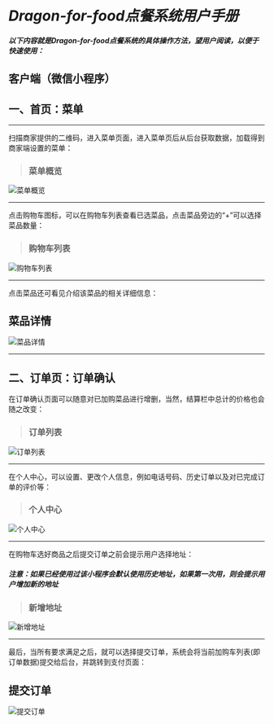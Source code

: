 # ***Dragon-for-food点餐系统用户手册***
#### ***以下内容就是Dragon-for-food点餐系统的具体操作方法，望用户阅读，以便于快速使用：***
## 客户端（微信小程序）

## 一、首页：菜单
* * *
扫描商家提供的二维码，进入菜单页面，进入菜单页后从后台获取数据，加载得到商家端设置的菜单：
> ### 菜单概览

![菜单概览](https://github.com/uml163/UML/blob/master/pictures/images/UI%20Design%20images/菜单概览.png)
- - -
点击购物车图标，可以在购物车列表查看已选菜品，点击菜品旁边的“+”可以选择菜品数量：
> ### 购物车列表

![购物车列表](https://github.com/uml163/UML/blob/master/pictures/images/UI%20Design%20images/购物车列表.png)
- - -
点击菜品还可看见介绍该菜品的相关详细信息：
## 菜品详情

![菜品详情](https://github.com/uml163/UML/blob/master/pictures/images/UI%20Design%20images/菜品详情.png)
- - -
## 二、订单页：订单确认

在订单确认页面可以随意对已加购菜品进行增删，当然，结算栏中总计的价格也会随之改变：
> ### 订单列表

![订单列表](https://github.com/uml163/UML/blob/master/pictures/images/UI%20Design%20images/订单列表.png)
_ _ _

在个人中心，可以设置、更改个人信息，例如电话号码、历史订单以及对已完成订单的评价等：
> ### 个人中心

![个人中心](https://github.com/uml163/UML/blob/master/pictures/images/UI%20Design%20images/个人中心.png)
_ _ _

在购物车选好商品之后提交订单之前会提示用户选择地址：

##### ***注意：如果已经使用过该小程序会默认使用历史地址，如果第一次用，则会提示用户增加新的地址***
> ### 新增地址

![新增地址](https://github.com/uml163/UML/blob/master/pictures/images/UI%20Design%20images/选择地址.png)
_ _ _

最后，当所有要求满足之后，就可以选择提交订单，系统会将当前加购车列表(即订单数据)提交给后台，并跳转到支付页面：
## 提交订单
![提交订单](https://github.com/uml163/UML/blob/master/pictures/images/UI%20Design%20images/提交订单.png)
